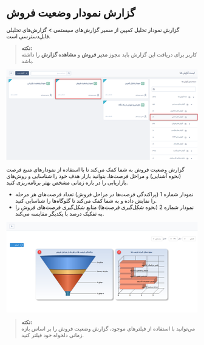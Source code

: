 # گزارش نمودار وضعیت فروش
  گزارش نمودار تحلیل کمپین از مسیر گزارش‌های سیستمی > گزارش‌های تحلیلی قابل‌دسترسی است.
> **نکته:** <br> کاربر برای دریافت این گزارش باید مجوز **مدیر فروش** و **مشاهده گزارش** را داشته باشد.

![نمودار وضعیت فروش](./Images/sales-status-chart.png)

گزارش وضعیت فروش به شما کمک می‌کند تا با استفاده از نمودارهای منبع فرصت (نحوه آشنایی) و مراحل فرصت‌ها، بتوانید بازار هدف خود را شناسایی و روش‌های بازاریابی را در بازه زمانی مشخص بهتر برنامه‌ریزی کنید. 
- نمودار شماره 1 (پراکندگی فرصت‌ها در  مراحل فروش) تعداد فرصت‌های هر مرحله را نمایش داده و به شما کمک می‌کند تا گلوگاه‌ها را شناسایی کنید. 
- نمودار شماره 2 (نحوه شکل‌گیری فرصت‌ها) منابع شکل‌گیری فرصت‌های فروش را به تفکیک درصد با یکدیگر مقایسه می‌کند.

![گزارش نمودار وضعیت فروش](./Images/sales-status-chart-report.png)

> **نکته:** <br>می‌توانید با استفاده از فیلترهای موجود، گزارش 
وضعیت فروش را بر اساس بازه زمانی دلخواه خود فیلتر کنید.
